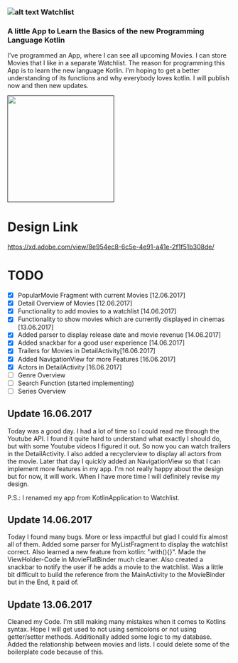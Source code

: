 ### ![alt text](https://raw.githubusercontent.com/LeonErath/Watchlist/master/screenshots/Logo.png) Watchlist


### A little App to Learn the Basics of the new Programming Language Kotlin

I've programmed an App, where I can see all upcoming Movies. I can store Movies that I like in a separate Watchlist. The reason for programming this App is to learn the new language Kotlin. I'm hoping to get a better understanding of its functions and why everybody loves kotlin. I will publish now and then new updates.


[<img src="videos/watchlist fin.gif" width="240" />]()

# Design Link
https://xd.adobe.com/view/8e954ec8-6c5e-4e91-a41e-2f1f51b308de/


# TODO
- [x] PopularMovie Fragment with current Movies [12.06.2017]
- [x] Detail Overview of Movies [12.06.2017]
- [x] Functionality to add movies to a watchlist [14.06.2017]
- [x] Functionality to show movies which are currently displayed in cinemas [13.06.2017]
- [x] Added parser to display release date and movie revenue [14.06.2017]
- [x] Added snackbar for a good user experience [14.06.2017]
- [x] Trailers for Movies in DetailActivity[16.06.2017]
- [x] Added NavigationView for more Features [16.06.2017]
- [x] Actors in DetailActivity [16.06.2017]
- [ ] Genre Overview
- [ ] Search Function (started implementing)
- [ ] Series Overview

## Update 16.06.2017

Today was a good day. I had a lot of time so I could read me through the Youtube API. I found it quite hard to understand what exactly I should do, but with some Youtube videos I figured it out. So now you can watch trailers in the DetailActivity. I also added a recyclerview to display all actors from the movie. Later that day I quickly added an NavigationView so that I can implement more features in my app. I'm not really happy about the design but for now, it will work. When I have more time I will definitely revise my design. 

P.S.: I renamed my app from KotlinApplication to Watchlist.

## Update 14.06.2017

Today I found many bugs. More or less impactful but glad I could fix almost all of them. Added some parser for MyListFragment to display the watchlist correct. Also learned a new feature from kotlin: "with(){}". Made the ViewHolder-Code in MovieFlatBinder much cleaner. Also created a snackbar to notify the user if he adds a movie to the watchlist. Was a little bit difficult to build the reference from the MainActivity to the MovieBinder but in the End, it paid of.

## Update 13.06.2017

Cleaned my Code. I'm still making many mistakes when it comes to Kotlins syntax. Hope I will get used to not using semicolons or not using getter/setter methods. Additionally added some logic to my database. Added the relationship between movies and lists. I could delete some of the boilerplate code because of this.
